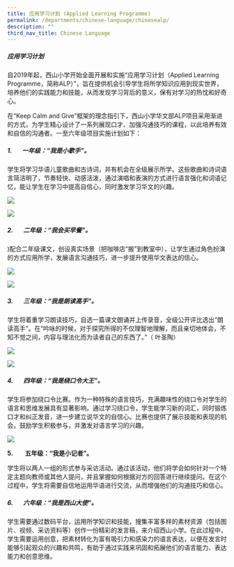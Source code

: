 ```yaml
---
title: 应用学习计划 (Applied Learning Programme)
permalink: /departments/chinese-language/chinesealp/
description: ""
third_nav_title: Chinese Language
---
```

##### **应用学习计划**
        
自2019年起，西山小学开始全面开展和实施“应用学习计划（Applied Learning Programme，简称ALP）”，旨在提供机会引导学生将所学知识应用到现实世界，培养他们的实践能力和技能，从而发现学习背后的意义，保有对学习的热忱和好奇心。

在“Keep Calm and Give”框架的理念指引下，西山小学华文部ALP项目采用渐进的方式，为学生精心设计了一系列展现口才、加强沟通技巧的课程，以此培养有效和自信的沟通者。一至六年级项目实施计划如下：

##### **1.**       **一年级：“我是小歌手”。**


学生将学习华语儿童歌曲和古诗词，并有机会在全级展示所学。这些歌曲和诗词语言简洁明了，节奏轻快、动感活泼，通过演唱和表演的方式进行语言强化和词语记忆，能让学生在学习中提高自信心，同时激发学习华文的兴趣。

![](/images/clalp1.jpg)

![](/images/clalp2.jpg)
       
##### **2.**       **二年级：“我会买早餐”。**
##### 
)配合二年级课文，创设真实场景（把咖啡店“搬”到教室中），让学生通过角色扮演的方式应用所学，发展语言沟通技巧，进一步提升使用华文表达的信心。

![](/images/clalp3.jpg)

![](/images/clalp4.jpg)

##### **3.**       **三年级：“我是朗读高手”。**

学生将着重学习朗读技巧，自选一篇课文朗诵并上传录音，全级公开评比选出“朗读高手”。在“吟咏的时候，对于探究所得的不仅理智地理解，而且亲切地体会，不知不觉之间，内容与理法化而为读者自己的东西了。”（ 叶圣陶）

![](/images/clalp5.jpg)

![](/images/clalp6.jpg)

##### **4.**       **四年级：“我是绕口令大王”。**

学生将参加绕口令比赛。作为一种特殊的语言技巧，充满趣味性的绕口令对学生的语言和思维发展具有显著影响。通过学习绕口令，学生能学习新的词汇，同时锻炼口才和纠正发音，进一步建立说华文的自信心。比赛也提供了展示技能和表现的机会，鼓励学生积极参与，并激发对语言学习的兴趣。

![](/images/clalp7.jpg)

**5.**       **五年级：“我是小记者”。**

学生将以两人一组的形式参与采访活动。通过该活动，他们将学会如何针对一个特定主题向教师或其他人提问，并且掌握如何根据对方的回答进行继续提问。在这个过程中，学生将需要自信地运用华语进行交流，从而增强他们的沟通技巧和信心。


        
##### **6.**       **六年级：“我是西山大使”。**

学生需要通过数码平台，运用所学知识和技能，搜集丰富多样的素材资源（包括图片、视频、采访资料等）创作一份精彩的发言稿，来介绍西山小学。在此过程中，学生需要运用创意，把素材转化为富有吸引力和感染力的语言表达，以便在发言时能够引起观众的兴趣和共鸣，有助于通过实践来巩固和拓展他们的语言能力、表达能力和创意思维。